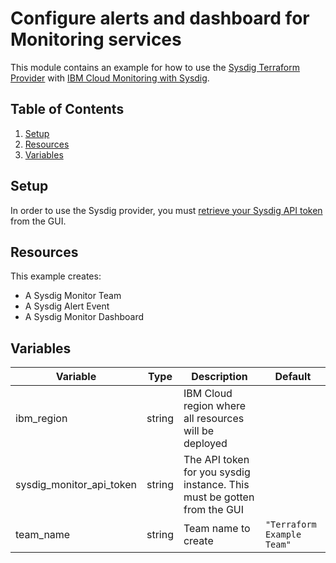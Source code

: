 # Configure alerts and dashboard for Monitoring services

This module contains an example for how to use the [Sysdig Terraform Provider](https://registry.terraform.io/providers/sysdiglabs/sysdig/latest/docs) with [IBM Cloud Monitoring with Sysdig](https://www.ibm.com/cloud/sysdig).

## Table of Contents

1. [Setup](##setup)
2. [Resources](##Resources)
3. [Variables](##Variables)

## Setup

In order to use the Sysdig provider, you must [retrieve your Sysdig API token](https://docs.sysdig.com/en/retrieve-the-sysdig-api-token.html) from the GUI.

## Resources

This example creates:

- A Sysdig Monitor Team
- A Sysdig Alert Event
- A Sysdig Monitor Dashboard

## Variables

Variable                 | Type   | Description                                                               | Default
------------------------ | ------ | ------------------------------------------------------------------------- |--------
ibm_region               | string | IBM Cloud region where all resources will be deployed                     |
sysdig_monitor_api_token | string | The API token for you sysdig instance. This must be gotten from the GUI   |
team_name                | string | Team name to create                                                       | `"Terraform Example Team"`
